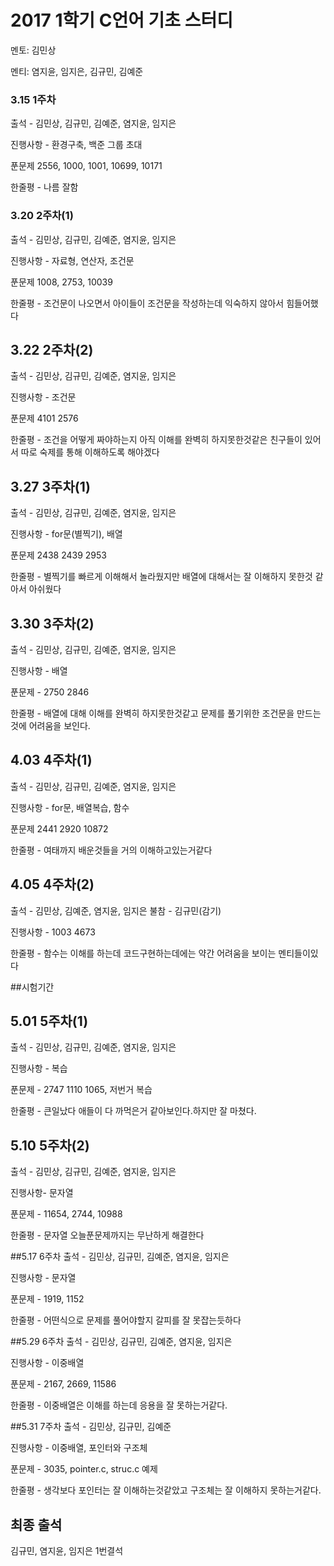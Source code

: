 # **2017 1학기 C언어 기초 스터디**
멘토: 김민상

멘티: 염지윤, 임지은, 김규민, 김예준

### 3.15 1주차
출석 - 김민상, 김규민, 김예준, 염지윤, 임지은

진행사항 - 환경구축, 백준 그룹 초대

푼문제 2556, 1000, 1001, 10699, 10171

한줄평 - 나름 잘함

### 3.20 2주차(1)
출석 - 김민상, 김규민, 김예준, 염지윤, 임지은

진행사항 - 자료형, 연산자, 조건문

푼문제 1008, 2753, 10039

한줄평 - 조건문이 나오면서 아이들이 조건문을 작성하는데 익숙하지 않아서 힘들어했다

## 3.22 2주차(2)
출석 - 김민상, 김규민, 김예준, 염지윤, 임지은

진행사항 - 조건문

푼문제 4101 2576

한줄평 - 조건을 어떻게 짜야하는지 아직 이해를 완벽히 하지못한것같은 친구들이 있어서 따로 숙제를 통해 이해하도록 해야겠다

## 3.27 3주차(1)
출석 - 김민상, 김규민, 김예준, 염지윤, 임지은

진행사항 - for문(별찍기), 배열

푼문제 2438 2439 2953

한줄평 - 별찍기를 빠르게 이해해서 놀라웠지만 배열에 대해서는 잘 이해하지 못한것 같아서 아쉬웠다

## 3.30 3주차(2)
출석 - 김민상, 김규민, 김예준, 염지윤, 임지은

진행사항 - 배열

푼문제 - 2750 2846

한줄평 - 배열에 대해 이해를 완벽히 하지못한것같고 문제를 풀기위한 조건문을 만드는것에 어려움을 보인다.

## 4.03 4주차(1)
출석 - 김민상, 김규민, 김예준, 염지윤, 임지은

진행사항 - for문, 배열복습, 함수

푼문제 2441 2920 10872

한줄평 - 여태까지 배운것들을 거의 이해하고있는거같다

## 4.05 4주차(2)
출석 - 김민상, 김예준, 염지윤, 임지은
불참 - 김규민(감기)

진행사항 - 1003 4673

한줄평 - 함수는 이해를 하는데 코드구현하는데에는 약간 어려움을 보이는 멘티들이있다

##시험기간

## 5.01 5주차(1)
출석 - 김민상, 김규민, 김예준, 염지윤, 임지은

진행사항 - 복습

푼문제 - 2747 1110 1065, 저번거 복습

한줄평 - 큰일났다 애들이 다 까먹은거 같아보인다.하지만 잘 마쳤다. 

## 5.10 5주차(2)
출석 - 김민상, 김규민, 김예준, 염지윤, 임지은

진행사항- 문자열

푼문제 - 11654, 2744, 10988

한줄평 - 문자열 오늘푼문제까지는 무난하게 해결한다

##5.17 6주차
출석 - 김민상, 김규민, 김예준, 염지윤, 임지은

진행사항 - 문자열

푼문제 - 1919, 1152

한줄평 - 어떤식으로 문제를 풀어야할지 갈피를 잘 못잡는듯하다

##5.29 6주차
출석 - 김민상, 김규민, 김예준, 염지윤, 임지은

진행사항 - 이중배열

푼문제 - 2167, 2669, 11586

한줄평 - 이중배열은 이해를 하는데 응용을 잘 못하는거같다.

##5.31 7주차
출석 - 김민상, 김규민, 김예준

진행사항 - 이중배열, 포인터와 구조체

푼문제 - 3035, pointer.c, struc.c 예제

한줄평 - 생각보다 포인터는 잘 이해하는것같았고 구조체는 잘 이해하지 못하는거같다.

## 최종 출석
김규민, 염지윤, 임지은 1번결석
